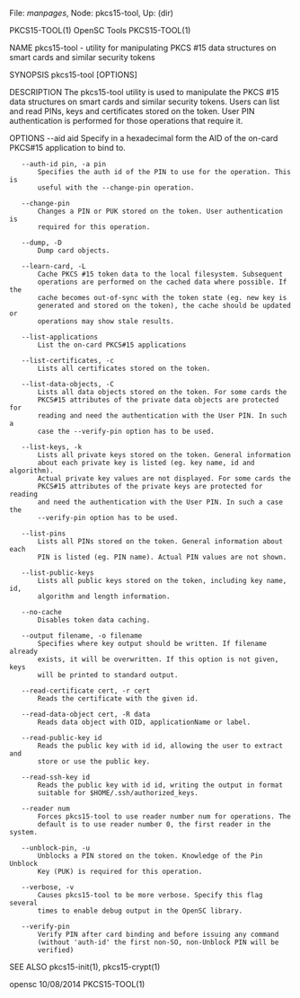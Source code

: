 File: *manpages*,  Node: pkcs15-tool,  Up: (dir)

PKCS15-TOOL(1)                   OpenSC Tools                   PKCS15-TOOL(1)



NAME
       pkcs15-tool - utility for manipulating PKCS #15 data structures on
       smart cards and similar security tokens

SYNOPSIS
       pkcs15-tool [OPTIONS]

DESCRIPTION
       The pkcs15-tool utility is used to manipulate the PKCS #15 data
       structures on smart cards and similar security tokens. Users can list
       and read PINs, keys and certificates stored on the token. User PIN
       authentication is performed for those operations that require it.

OPTIONS
       --aid aid
           Specify in a hexadecimal form the AID of the on-card PKCS#15
           application to bind to.

       --auth-id pin, -a pin
           Specifies the auth id of the PIN to use for the operation. This is
           useful with the --change-pin operation.

       --change-pin
           Changes a PIN or PUK stored on the token. User authentication is
           required for this operation.

       --dump, -D
           Dump card objects.

       --learn-card, -L
           Cache PKCS #15 token data to the local filesystem. Subsequent
           operations are performed on the cached data where possible. If the
           cache becomes out-of-sync with the token state (eg. new key is
           generated and stored on the token), the cache should be updated or
           operations may show stale results.

       --list-applications
           List the on-card PKCS#15 applications

       --list-certificates, -c
           Lists all certificates stored on the token.

       --list-data-objects, -C
           Lists all data objects stored on the token. For some cards the
           PKCS#15 attributes of the private data objects are protected for
           reading and need the authentication with the User PIN. In such a
           case the --verify-pin option has to be used.

       --list-keys, -k
           Lists all private keys stored on the token. General information
           about each private key is listed (eg. key name, id and algorithm).
           Actual private key values are not displayed. For some cards the
           PKCS#15 attributes of the private keys are protected for reading
           and need the authentication with the User PIN. In such a case the
           --verify-pin option has to be used.

       --list-pins
           Lists all PINs stored on the token. General information about each
           PIN is listed (eg. PIN name). Actual PIN values are not shown.

       --list-public-keys
           Lists all public keys stored on the token, including key name, id,
           algorithm and length information.

       --no-cache
           Disables token data caching.

       --output filename, -o filename
           Specifies where key output should be written. If filename already
           exists, it will be overwritten. If this option is not given, keys
           will be printed to standard output.

       --read-certificate cert, -r cert
           Reads the certificate with the given id.

       --read-data-object cert, -R data
           Reads data object with OID, applicationName or label.

       --read-public-key id
           Reads the public key with id id, allowing the user to extract and
           store or use the public key.

       --read-ssh-key id
           Reads the public key with id id, writing the output in format
           suitable for $HOME/.ssh/authorized_keys.

       --reader num
           Forces pkcs15-tool to use reader number num for operations. The
           default is to use reader number 0, the first reader in the system.

       --unblock-pin, -u
           Unblocks a PIN stored on the token. Knowledge of the Pin Unblock
           Key (PUK) is required for this operation.

       --verbose, -v
           Causes pkcs15-tool to be more verbose. Specify this flag several
           times to enable debug output in the OpenSC library.

       --verify-pin
           Verify PIN after card binding and before issuing any command
           (without 'auth-id' the first non-SO, non-Unblock PIN will be
           verified)

SEE ALSO
       pkcs15-init(1), pkcs15-crypt(1)



opensc                            10/08/2014                    PKCS15-TOOL(1)

